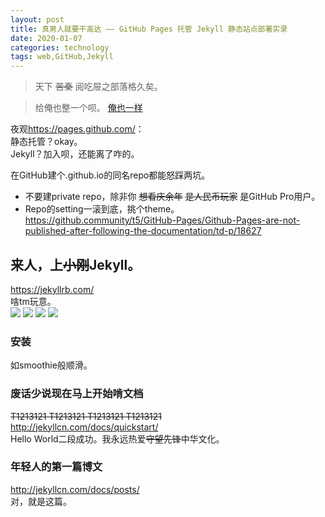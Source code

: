 ```yaml
---
layout: post
title: 真男人就要干高达 —— GitHub Pages 托管 Jekyll 静态站点部署实录
date: 2020-01-07
categories: technology
tags: web,GitHub,Jekyll
---
```


> 天下 ~~苦秦~~ 阅吃屉之部落格久矣。  

> 给俺也整一个呗。
[俺也一样](https://youtu.be/YqnujEeymec?t=23)

夜观<https://pages.github.com/>：  
静态托管？okay。  
Jekyll？加入呗，还能离了咋的。    

在GitHub建个.github.io的同名repo都能怒踩两坑。
* 不要建private repo，除非你 ~~想看庆余年~~ ~~是人民币玩家~~ 是GitHub Pro用户。
* Repo的setting一滚到底，挑个theme。  
<https://github.community/t5/GitHub-Pages/Github-Pages-are-not-published-after-following-the-documentation/td-p/18627>

## 来人，上~~小刚~~Jekyll。
<https://jekyllrb.com/>  
啥tm玩意。  
![](https://lh3.googleusercontent.com/incWeZZgFMU6MHF2lm5DrS2Karchj4dtuSCUnnrg6KAt5cgToTTWd7J3fgszSy2FEtGGTU_B1bq_2rZxL_-rCDRzYVGZwCs0tVMO4T3SKip1JakTap7XwrLnxjbb1j74UYxW0Nk1w3U=w708-h426-no)
![](https://lh3.googleusercontent.com/Y4EITIcULHWQfUsYuQiC-UXNp0-TuKM__jQa-WP_wybuuOBTp7cN6FlE4M--3g5iPQ4wNF_0W8zEZMFvQSrWATHG-R_xyMoZoTemxZ6Dqk2lL3qWfBmWtwvqfh7WiLWlz_8dLWxmeMc=w720-h433-no)
![](https://lh3.googleusercontent.com/CWdq3n9MySVSqH7vVWvK8vw9GqAGTsaJQuWrcg1DSfzUtVc8W3IZuG4t8PpjCj6oj-281L2hYr46KX9Qg0TDPoGsTNSN-DhmukL0S3ImW0tC9E9snSrFUmQck0IyKgNgWh8x_O_dVZc=w718-h434-no)
![](https://lh3.googleusercontent.com/M-5cI1-og0Q6IerpyuqnKV_IQRyWhKtksj2DdQQT0GLRylUKmCpk6JngoYetfXLh81m3MrLxr-JS5xTNnRR1IlD-yc46t7fiQBAMNl18bYgHdquHneGkJzqh8o_7TyslHFzlJqMtq-8=w714-h444-no)

### 安装
如smoothie般顺滑。

### 废话少说现在马上开始啃文档
~~T1213121 T1213121 T1213121 T1213121~~  
<http://jekyllcn.com/docs/quickstart/>  
Hello World二段成功。我永远热爱~~守望先锋~~中华文化。

### 年轻人的第一篇博文
<http://jekyllcn.com/docs/posts/>  
对，就是这篇。

